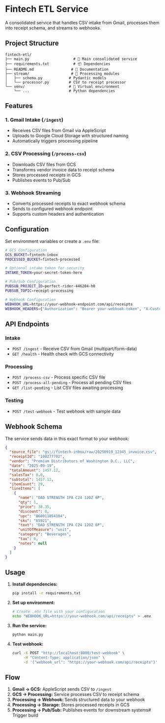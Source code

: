 # Fintech ETL Service

A consolidated service that handles CSV intake from Gmail, processes them into receipt schema, and streams to webhooks.

## Project Structure

```
fintech-etl/
├── main.py                    # 🚀 Main consolidated service
├── requirements.txt           # 📦 Dependencies
├── README.md                 # 📖 Documentation
├── stream/                   # 📁 Processing modules
│   ├── schema.py            # Pydantic models
│   └── processor.py         # CSV to receipt processor
└── venv/                    # 📁 Virtual environment
    └── ...                  # Python dependencies
```

## Features

### 1. Gmail Intake (`/ingest`)
- Receives CSV files from Gmail via AppleScript
- Uploads to Google Cloud Storage with structured naming
- Automatically triggers processing pipeline

### 2. CSV Processing (`/process-csv`)
- Downloads CSV files from GCS
- Transforms vendor invoice data to receipt schema
- Stores processed receipts in GCS
- Publishes events to Pub/Sub

### 3. Webhook Streaming
- Converts processed receipts to exact webhook schema
- Sends to configured webhook endpoint
- Supports custom headers and authentication

## Configuration

Set environment variables or create a `.env` file:

```bash
# GCS Configuration
GCS_BUCKET=fintech-inbox
PROCESSED_BUCKET=fintech-processed

# Optional intake token for security
INTAKE_TOKEN=your-secret-token-here

# Pub/Sub Configuration
PUBSUB_PROJECT_ID=perfect-rider-446204-h0
PUBSUB_TOPIC=receipt-processing

# Webhook Configuration
WEBHOOK_URL=https://your-webhook-endpoint.com/api/receipts
WEBHOOK_HEADERS={"Authorization": "Bearer your-webhook-token", "X-Custom-Header": "value"}
```

## API Endpoints

### Intake
- `POST /ingest` - Receive CSV from Gmail (multipart/form-data)
- `GET /health` - Health check with GCS connectivity

### Processing
- `POST /process-csv` - Process specific CSV file
- `POST /process-all-pending` - Process all pending CSV files
- `GET /list-pending` - List CSV files awaiting processing

### Testing
- `POST /test-webhook` - Test webhook with sample data

## Webhook Schema

The service sends data in this exact format to your webhook:

```json
{
  "source_file": "gs://fintech-inbox/raw/20250919_12345_invoice.csv",
  "receiptId": "100277702",
  "vendor": "Premium Distributors of Washington D.C., LLC",
  "date": "2025-09-19",
  "totalAmount": 1457.12,
  "salesTax": 0.0,
  "subtotal": 1457.12,
  "itemCount": 29,
  "lineItems": [
    {
      "name": "DAD STRENGTH IPA C24 12OZ 6P",
      "qty": 1,
      "price": 38.35,
      "discount": 0,
      "upc": "860011854104",
      "sku": "65921",
      "text": "DAD STRENGTH IPA C24 12OZ 6P",
      "unitOfMeasure": "unit",
      "category": "Beverages",
      "tax": 0,
      "notes": null
    }
  ]
}
```

## Usage

1. **Install dependencies:**
   ```bash
   pip install -r requirements.txt
   ```

2. **Set up environment:**
   ```bash
   # Create .env file with your configuration
   echo "WEBHOOK_URL=https://your-webhook.com/api/receipts" > .env
   ```

3. **Run the service:**
   ```bash
   python main.py
   ```

4. **Test webhook:**
   ```bash
   curl -X POST "http://localhost:8000/test-webhook" \
        -H "Content-Type: application/json" \
        -d '{"webhook_url": "https://your-webhook.com/api/receipts"}'
   ```

## Flow

1. **Gmail → GCS:** AppleScript sends CSV to `/ingest`
2. **GCS → Processing:** Service processes CSV to receipt schema
3. **Processing → Webhook:** Sends structured data to your webhook
4. **Processing → Storage:** Stores processed receipts in GCS
5. **Processing → Pub/Sub:** Publishes events for downstream systems# Trigger build 
